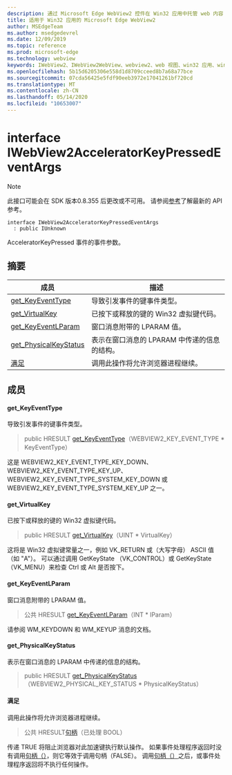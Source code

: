 ```yaml
---
description: 通过 Microsoft Edge WebView2 控件在 Win32 应用中托管 web 内容
title: 适用于 Win32 应用的 Microsoft Edge WebView2
author: MSEdgeTeam
ms.author: msedgedevrel
ms.date: 12/09/2019
ms.topic: reference
ms.prod: microsoft-edge
ms.technology: webview
keywords: IWebView2、IWebView2WebView、webview2、web 视图、win32 应用、win32、edge
ms.openlocfilehash: 5b15d6205306e558d1d8709cceed8b7a68a77bce
ms.sourcegitcommit: 07cda56425e5fdf90eeb3972e17041261bf720cd
ms.translationtype: MT
ms.contentlocale: zh-CN
ms.lasthandoff: 05/14/2020
ms.locfileid: "10653007"
---
```

# interface IWebView2AcceleratorKeyPressedEventArgs 

> [!NOTE]
> 此接口可能会在 SDK 版本0.8.355 后更改或不可用。 请参阅[参考](../../../webview2-api-reference.md)了解最新的 API 参考。

```
interface IWebView2AcceleratorKeyPressedEventArgs
  : public IUnknown
```

AcceleratorKeyPressed 事件的事件参数。

## 摘要

 成员                        | 描述
--------------------------------|---------------------------------------------
[get_KeyEventType](#get_keyeventtype) | 导致引发事件的键事件类型。
[get_VirtualKey](#get_virtualkey) | 已按下或释放的键的 Win32 虚拟键代码。
[get_KeyEventLParam](#get_keyeventlparam) | 窗口消息附带的 LPARAM 值。
[get_PhysicalKeyStatus](#get_physicalkeystatus) | 表示在窗口消息的 LPARAM 中传递的信息的结构。
[满足](#handle) | 调用此操作将允许浏览器进程继续。

## 成员

#### get_KeyEventType 

导致引发事件的键事件类型。

> public HRESULT [get_KeyEventType](#get_keyeventtype)（WEBVIEW2_KEY_EVENT_TYPE * KeyEventType）

这是 WEBVIEW2_KEY_EVENT_TYPE_KEY_DOWN、WEBVIEW2_KEY_EVENT_TYPE_KEY_UP、WEBVIEW2_KEY_EVENT_TYPE_SYSTEM_KEY_DOWN 或 WEBVIEW2_KEY_EVENT_TYPE_SYSTEM_KEY_UP 之一。

#### get_VirtualKey 

已按下或释放的键的 Win32 虚拟键代码。

> public HRESULT [get_VirtualKey](#get_virtualkey)（UINT * VirtualKey）

这将是 Win32 虚拟键常量之一，例如 VK_RETURN 或（大写字母） ASCII 值（如 "A"）。 可以通过调用 GetKeyState （VK_CONTROL）或 GetKeyState （VK_MENU）来检查 Ctrl 或 Alt 是否按下。

#### get_KeyEventLParam 

窗口消息附带的 LPARAM 值。

> 公共 HRESULT [get_KeyEventLParam](#get_keyeventlparam)（INT * lParam）

请参阅 WM_KEYDOWN 和 WM_KEYUP 消息的文档。

#### get_PhysicalKeyStatus 

表示在窗口消息的 LPARAM 中传递的信息的结构。

> public HRESULT [get_PhysicalKeyStatus](#get_physicalkeystatus)（WEBVIEW2_PHYSICAL_KEY_STATUS * PhysicalKeyStatus）

#### 满足 

调用此操作将允许浏览器进程继续。

> 公共 HRESULT[句柄](#handle)（已处理 BOOL）

传递 TRUE 将阻止浏览器对此加速键执行默认操作。 如果事件处理程序返回时没有调用[句柄（）](#handle)，则它等效于调用句柄（FALSE）。 调用[句柄（）](#handle)之后，或事件处理程序返回将不执行任何操作。

